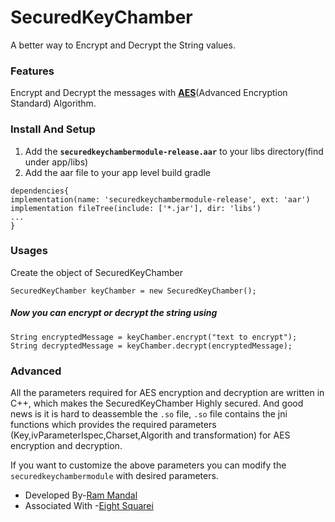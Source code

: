 # SecuredKeyChamber
A better way to Encrypt and Decrypt the String values.

### Features
Encrypt and Decrypt the messages with **[AES](https://en.wikipedia.org/wiki/Advanced_Encryption_Standard)**(Advanced Encryption Standard) Algorithm.

### Install And Setup
1. Add the **`securedkeychambermodule-release.aar`** to your libs directory(find under app/libs)
2. Add the aar file to your app level build gradle

```
dependencies{
implementation(name: 'securedkeychambermodule-release', ext: 'aar')
implementation fileTree(include: ['*.jar'], dir: 'libs')
...
}
```

### Usages
Create the object of SecuredKeyChamber

```SecuredKeyChamber keyChamber = new SecuredKeyChamber();```

##### Now you can encrypt or decrypt the string using 

```
String encryptedMessage = keyChamber.encrypt("text to encrypt");
String decryptedMessage = keyChamber.decrypt(encryptedMessage);
```

### Advanced
All the parameters required for AES encryption and decryption are written in C++, which makes the SecuredKeyChamber Highly secured. And good news is it is hard to deassemble the `.so` file, `.so` file contains the jni functions which provides the required parameters (Key,ivParameterIspec,Charset,Algorith and transformation) for AES encryption and decryption.

If you want to customize the above parameters you can modify the `securedkeychambermodule` with desired parameters.



* Developed By-[Ram Mandal](https://www.linkedin.com/in/ram-mandal-90470b88/)
* Associated With -[Eight Squarei](http://8squarei.com/)

